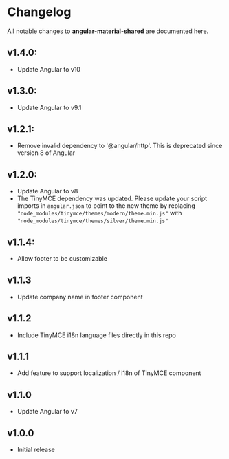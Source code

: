 # Changelog

All notable changes to **angular-material-shared** are documented here.

## v1.4.0:
- Update Angular to v10

## v1.3.0:
- Update Angular to v9.1

## v1.2.1:
- Remove invalid dependency to '@angular/http'. This is deprecated since version 8 of Angular

## v1.2.0:
- Update Angular to v8
- The TinyMCE dependency was updated. Please update your script imports in `angular.json` to point to the new theme by replacing `"node_modules/tinymce/themes/modern/theme.min.js"` with `"node_modules/tinymce/themes/silver/theme.min.js"`

## v1.1.4:
- Allow footer to be customizable

## v1.1.3
- Update company name in footer component

## v1.1.2
- Include TinyMCE i18n language files directly in this repo

## v1.1.1
- Add feature to support localization / i18n of TinyMCE component

## v1.1.0
- Update Angular to v7

## v1.0.0
- Initial release
